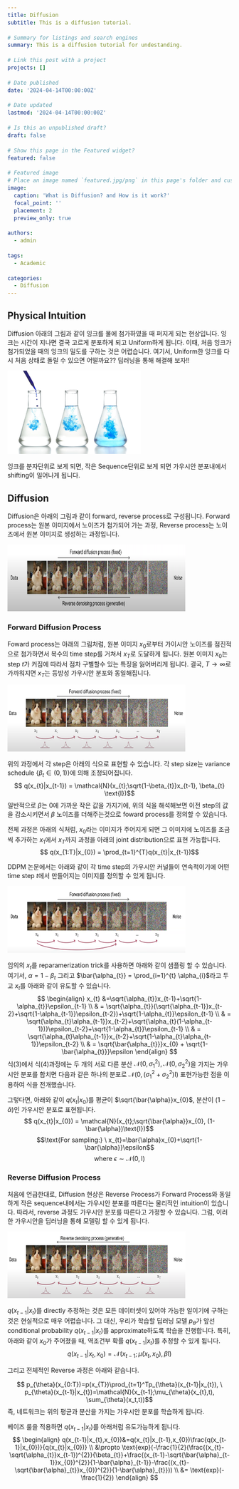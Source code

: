 ```yaml
---
title: Diffusion
subtitle: This is a diffusion tutorial. 

# Summary for listings and search engines
summary: This is a diffusion tutorial for undestanding.

# Link this post with a project
projects: []

# Date published
date: '2024-04-14T00:00:00Z'

# Date updated
lastmod: '2024-04-14T00:00:00Z'

# Is this an unpublished draft?
draft: false

# Show this page in the Featured widget?
featured: false

# Featured image
# Place an image named `featured.jpg/png` in this page's folder and customize its options here.
image:
  caption: 'What is Diffusion? and How is it work?'
  focal_point: ''
  placement: 2
  preview_only: true

authors:
  - admin

tags:
  - Academic

categories:
  - Diffusion
---
```


## Physical Intuition
Diffusion 아래의 그림과 같이 잉크를 물에 첨가하였을 때 퍼지게 되는 현상입니다.
잉크는 시간이 지나면 결국 고르게 분포하게 되고 Uniform하게 됩니다. 이때, 처음 잉크가 첨가되었을 때의 잉크의 밀도를 구하는 것은 어렵습니다. 여기서, Uniform한 잉크를 다시 처음 상태로 돌릴 수 있으면 어떨까요?? 딥러닝을 통해 해결해 보자!!

<img src="Physical-Intuition.png" alt="physical intuition" width="300"/>

잉크를 분자단위로 보게 되면, 작은 Sequence단위로 보게 되면 가우시안 분포내에서 shifting이 일어나게 됩니다.

## Diffusion 

Diffusion은 아래의 그림과 같이 forward, reverse process로 구성됩니다. 
Forward process는 원본 이미지에서 노이즈가 첨가되어 가는 과정, Reverse process는 노이즈에서 원본 이미지로 생성하는 과정입니다.

<img src="Diffusion.png" alt="Diffusion" width="400" height="150"/>

### Forward Diffusion Process

Foward process는 아래의 그림처럼, 원본 이미지 $x_{0}$로부터 가이시안 노이즈를 점진적으로 첨가하면서 복수의 time step를 거쳐서 $x_{T}$로 도달하게 됩니다. 원본 이미지 $x_{0}$는 step $t$가 커짐에 따라서 점차 구별할수 있는 특징을 잃어버리게 됩니다. 결국, $T \to \infty$로 가까워지면 $x_{T}$는 등방성 가우시안 분포와 동일해집니다.

<img src="Forward.png" alt="Diffusion" width="400" height="150"/>

위의 과정에서 각 step은 아래의 식으로 표현할 수 있습니다. 각 step size는 variance schedule $\{\beta_{t}\in(0,1)\}$에 의해 조정되어집니다.
$$ q(x_{t}|x_{t-1}) = \mathcal{N}(x_{t};\sqrt{1-\beta_{t}}x_{t-1}, \beta_{t} \text{I})$$
일반적으로 $\beta$는 0에 가까운 작은 값을 가지기에, 위의 식을 해석해보면 이전 step의 값을 감소시키면서 $\beta$ 노이즈를 더해주는것으로 foward process를 정의할 수 있습니다.

전체 과정은 아래의 식처럼,  $x_{0}$라는 이미지가 주어지게 되면 그 이미지에 노이즈를 조금씩 추가하는 $x_{1}$에서 $x_{T}$까지 과정을 아래의 joint distribution으로 표현 가능합니다. 
$$ q(x_{1:T}|x_{0}) = \prod_{t=1}^{T}q(x_{t}|x_{t-1})$$

DDPM 논문에서는 아래와 같이 각 time step의 가우시안 커널들이 연속적이기에 어떤 time step $t$에서 만들어지는 이미지를 정의할 수 있게 됩니다.

<img src="Diffusion-kernel.png" alt="Diffusion" width="400" height="150"/>

임의의 $x_{t}$를 reparamerization trick를 사용하면 아래와 같이 샘플링 할 수 있습니다.
여기서, $\alpha=1-\beta_{t}$ 그리고 $\bar{\alpha_{t}} = \prod_{i=1}^{t} \alpha_{i}$라고 두고 $x_{t}$를 아래와 같이 유도할 수 있습니다.  
$$
\begin{align}
x_{t} &=\sqrt{\alpha_{t}}x_{t-1}+\sqrt{1-\alpha_{t}}\epsilon_{t-1} \\
& = \sqrt{\alpha_{t}}(\sqrt{\alpha_{t-1}}x_{t-2}+\sqrt{1-\alpha_{t-1}}\epsilon_{t-2})+\sqrt{1-\alpha_{t}}\epsilon_{t-1} \\
& = \sqrt{\alpha_{t}\alpha_{t-1}}x_{t-2}+\sqrt{\alpha_{t}(1-\alpha_{t-1})}\epsilon_{t-2}+\sqrt{1-\alpha_{t}}\epsilon_{t-1} \\
& = \sqrt{\alpha_{t}\alpha_{t-1}}x_{t-2}+\sqrt{1-\alpha_{t}\alpha_{t-1}}\epsilon_{t-2} \\
& = \sqrt{\bar{\alpha_{t}}}x_{0} + \sqrt{1-\bar{\alpha_{t}}}\epsilon
\end{align}
$$
식(3)에서 식(4)과정에는 두 개의 서로 다른 분산 $\mathcal{N}(0, \sigma_{1}^2), \mathcal{N}(0, \sigma_{2}^2)$을 가지는 가우시안 분포를 합치면 다음과 같은 하나의 분포로  $\mathcal{N}(0, (\sigma_{1}^2+\sigma_{2}^2)\text{I})$ 표현가능한 점을 이용하여 식을 전개했습니다.

그렇다면, 아래와 같이 $q(x_{t}|x_{0})$를 평균이 $\sqrt{\bar{\alpha}}x_{0}$, 분산이 $(1-\bar{\alpha})$인 가우시안 분포로 표현됩니다.
$$ q(x_{t}|x_{0}) = \mathcal{N}(x_{t};\sqrt{\bar{\alpha}}x_{0}, (1-\bar{\alpha})\text{I})$$
$$\text{For sampling:} \ x_{t}=\bar{\alpha}x_{0}+\sqrt{1-\bar{\alpha}}\epsilon$$
$$ \text{where} \ \epsilon \sim \mathcal{N}(0, \text{I})$$

### Reverse Diffusion Process

처음에 언급한대로, Diffusion 현상은 Reverse Process가 Forward Process와 동일하게 작은 sequence내에서는 가우시안 분포를 따른다는 물리적인 intuition이 있습니다. 따라서, reverse 과정도 가우시안 분포를 따른다고 가정할 수 있습니다. 그럼, 이러한 가우시안을 딥러닝을 통해 모델링 할 수 있게 됩니다.

<img src="Reverse.png" alt="Diffusion" width="400" height="150"/>

$q(x_{t-1}|x_{t})$를 directly 추정하는 것은 모든 데이터셋이 있어야 가능한 일이기에 구하는 것은 현실적으로 매우 어렵습니다. 그 대신, 우리가 학습할 딥러닝 모델 $p_{\theta}$가 앞선 conditional probability $q(x_{t-1}|x_{t})$를 approximate하도록 학습을 진행합니다.
특히, 아래와 같이 $x_{0}$가 주어졌을 때, 역조건부 확률 $q(x_{t-1}|x_{t})$를 추정할 수 있게 됩니다.
$$q(x_{t-1}|x_{t}, x_{0}) = \mathcal{N}(x_{t-1}; \tilde{\mu}(x_{t}, x_{0}),\tilde{\beta}\text{I} )$$

그리고 전체적인 Reverse 과정은 아래와 같습니다.

$$ p_{\theta}(x_{0:T})=p(x_{T})\prod_{t=1}^Tp_{\theta}(x_{t-1}|x_{t}), \ p_{\theta}(x_{t-1}|x_{t})=\mathcal{N}(x_{t-1};\mu_{\theta}(x_{t},t), \sum_{\theta}(x_t,t))$$
즉, 네트워크는 위의 평균과 분산을 가지는 가우시안 분포를 학습하게 됩니다.

베이즈 룰을 적용하면 $q(x_{t-1}|x_{t})$를 아래처럼 유도가능하게 됩니다.
$$
\begin{align}
q(x_{t-1}|x_{t},x_{0})&=q(x_{t}|x_{t-1},x_{0})\frac{q(x_{t-1}|x_{0})}{q(x_{t}|x_{0})} \\
&\propto  \text{exp}(-\frac{1}{2}(\frac{(x_{t}-\sqrt{\alpha_{t}}x_{t-1})^{2}}{\beta_{t}}+\frac{(x_{t-1}-\sqrt{\bar{\alpha}_{t-1}}x_{0})^{2}}{1-\bar{\alpha}_{t-1}}-\frac{(x_{t}-\sqrt{\bar{\alpha}_{t}}x_{0})^{2}}{1-\bar{\alpha}_{t}})) \\
&= \text{exp}(-\frac{1}{2})
\end{align}
$$
